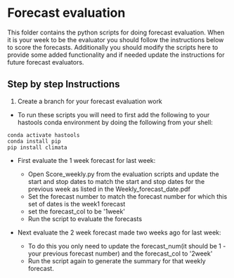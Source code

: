 # Forecast evaluation
This  folder contains the python scripts for doing forecast evaluation. When it is your week to be the evaluator you should follow the instructions below to score the forecasts.  Additionally you should modify the scripts here to provide some added functionality and if needed update the instructions for future forecast evaluators.

## Step by step Instructions
1. Create a branch for your forecast evaluation work

 - To run these scripts you will need to first add the following to your hastools conda environment by doing the following from your shell:
 ```
 conda activate hastools
 conda install pip
 pip install climata
 ```

 - First evaluate the 1 week forecast for last week:
     - Open Score_weekly.py from the evaluation scripts and update the start and stop dates to match the start and stop dates for the previous week as listed in the Weekly_forecast_date.pdf
     - Set the forecast number to match the forecast number for which this set of dates is the week1 forecast
     - set the forecast_col to be '1week'
     - Run the script to evaluate the forecasts

 - Next evaluate the 2 week forecast made two weeks ago for last week:
   - To do this you only need to update the forecast_num(it should be 1 - your previous forecast number) and the forecast_col to '2week'
   - Run the script again to generate the summary for that weekly forecast.
